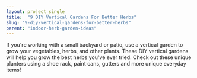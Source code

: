 ```yaml
---
layout: project_single
title:  "9 DIY Vertical Gardens For Better Herbs"
slug: "9-diy-vertical-gardens-for-better-herbs"
parent: "indoor-herb-garden-ideas"
---
```

If you're working with a small backyard or patio, use a vertical garden to grow your vegetables, herbs, and other plants. These DIY vertical gardens will help you grow the best herbs you've ever tried. Check out these unique planters using a shoe rack, paint cans, gutters and more unique everyday items!